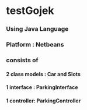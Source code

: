 # testGojek

### Using Java Language
### Platform : Netbeans
### consists of 
#### 2 class models : Car and Slots
#### 1 interface : ParkingInterface
#### 1 controller: ParkingController
